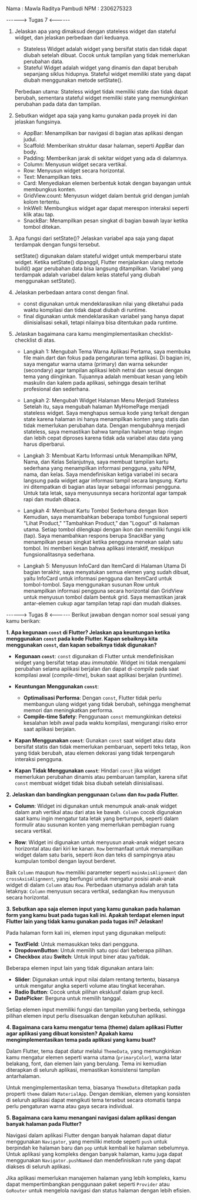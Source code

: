 Nama : Mawla Raditya Pambudi
NPM : 2306275323


------> Tugas 7 <------

1. Jelaskan apa yang dimaksud dengan stateless widget dan stateful widget, dan jelaskan perbedaan dari keduanya.

   - Stateless Widget adalah widget yang bersifat statis dan tidak dapat diubah setelah dibuat. Cocok untuk tampilan yang tidak memerlukan perubahan data.
   - Stateful Widget adalah widget yang dinamis dan dapat berubah sepanjang siklus hidupnya. Stateful widget memiliki state yang dapat diubah menggunakan metode setState().

   Perbedaan utama: Stateless widget tidak memiliki state dan tidak dapat berubah, sementara stateful widget memiliki state yang memungkinkan perubahan pada data dan tampilan.



2. Sebutkan widget apa saja yang kamu gunakan pada proyek ini dan jelaskan fungsinya.

   - AppBar: Menampilkan bar navigasi di bagian atas aplikasi dengan judul.
   - Scaffold: Memberikan struktur dasar halaman, seperti AppBar dan body.
   - Padding: Memberikan jarak di sekitar widget yang ada di dalamnya.
   - Column: Menyusun widget secara vertikal.
   - Row: Menyusun widget secara horizontal.
   - Text: Menampilkan teks.
   - Card: Menyediakan elemen berbentuk kotak dengan bayangan untuk membungkus konten.
   - GridView.count: Menyusun widget dalam bentuk grid dengan jumlah kolom tertentu.
   - InkWell: Membungkus widget agar dapat merespon interaksi seperti klik atau tap.
   - SnackBar: Menampilkan pesan singkat di bagian bawah layar ketika tombol ditekan.



3. Apa fungsi dari setState()? Jelaskan variabel apa saja yang dapat terdampak dengan fungsi tersebut.

   setState() digunakan dalam stateful widget untuk memperbarui state widget. Ketika setState() dipanggil, Flutter menjalankan ulang metode build() agar perubahan data bisa langsung ditampilkan. Variabel yang terdampak adalah variabel dalam kelas stateful yang diubah menggunakan setState().



4. Jelaskan perbedaan antara const dengan final.

   - const digunakan untuk mendeklarasikan nilai yang diketahui pada waktu kompilasi dan tidak dapat diubah di runtime.
   - final digunakan untuk mendeklarasikan variabel yang hanya dapat diinisialisasi sekali, tetapi nilainya bisa ditentukan pada runtime.



5. Jelaskan bagaimana cara kamu mengimplementasikan checklist-checklist di atas.

    - Langkah 1: Mengubah Tema Warna Aplikasi Pertama, saya membuka file main.dart dan fokus pada pengaturan tema aplikasi. Di bagian ini, saya mengatur warna utama (primary) dan warna sekunder (secondary) agar tampilan aplikasi lebih netral dan sesuai dengan tema yang diinginkan. Tujuannya adalah membuat kesan yang lebih maskulin dan kalem pada aplikasi, sehingga desain terlihat profesional dan sederhana.

    - Langkah 2: Mengubah Widget Halaman Menu Menjadi Stateless Setelah itu, saya mengubah halaman MyHomePage menjadi stateless widget. Saya menghapus semua kode yang terkait dengan state karena halaman ini hanya menampilkan konten yang statis dan tidak memerlukan perubahan data. Dengan mengubahnya menjadi stateless, saya memastikan bahwa tampilan halaman tetap ringan dan lebih cepat diproses karena tidak ada variabel atau data yang harus diperbarui.

    - Langkah 3: Membuat Kartu Informasi untuk Menampilkan NPM, Nama, dan Kelas Selanjutnya, saya membuat tampilan kartu sederhana yang menampilkan informasi pengguna, yaitu NPM, nama, dan kelas. Saya mendefinisikan ketiga variabel ini secara langsung pada widget agar informasi tampil secara langsung. Kartu ini ditempatkan di bagian atas layar sebagai informasi pengguna. Untuk tata letak, saya menyusunnya secara horizontal agar tampak rapi dan mudah dibaca.

    - Langkah 4: Membuat Kartu Tombol Sederhana dengan Ikon Kemudian, saya menambahkan beberapa tombol fungsional seperti "Lihat Product," "Tambahkan Product," dan "Logout" di halaman utama. Setiap tombol dilengkapi dengan ikon dan memiliki fungsi klik (tap). Saya menambahkan respons berupa SnackBar yang menampilkan pesan singkat ketika pengguna menekan salah satu tombol. Ini memberi kesan bahwa aplikasi interaktif, meskipun fungsionalitasnya sederhana.

    - Langkah 5: Menyusun InfoCard dan ItemCard di Halaman Utama Di bagian terakhir, saya menyatukan semua elemen yang sudah dibuat, yaitu InfoCard untuk informasi pengguna dan ItemCard untuk tombol-tombol. Saya menggunakan susunan Row untuk menampilkan informasi pengguna secara horizontal dan GridView untuk menyusun tombol dalam bentuk grid. Saya memastikan jarak antar-elemen cukup agar tampilan tetap rapi dan mudah diakses.











------> Tugas 8 <------
Berikut jawaban dengan nomor soal sesuai yang kamu berikan:



**1. Apa kegunaan `const` di Flutter? Jelaskan apa keuntungan ketika menggunakan `const` pada kode Flutter. Kapan sebaiknya kita menggunakan `const`, dan kapan sebaiknya tidak digunakan?**

- **Kegunaan `const`**: `const` digunakan di Flutter untuk mendefinisikan widget yang bersifat tetap atau *immutable*. Widget ini tidak mengalami perubahan selama aplikasi berjalan dan dapat di-*compile* pada saat kompilasi awal (*compile-time*), bukan saat aplikasi berjalan (*runtime*).

- **Keuntungan Menggunakan `const`**:
   - **Optimalisasi Performa**: Dengan `const`, Flutter tidak perlu membangun ulang widget yang tidak berubah, sehingga menghemat memori dan meningkatkan performa.
   - **Compile-time Safety**: Penggunaan `const` memungkinkan deteksi kesalahan lebih awal pada waktu kompilasi, mengurangi risiko error saat aplikasi berjalan.

- **Kapan Menggunakan `const`**: Gunakan `const` saat widget atau data bersifat statis dan tidak memerlukan pembaruan, seperti teks tetap, ikon yang tidak berubah, atau elemen dekorasi yang tidak terpengaruh interaksi pengguna.

- **Kapan Tidak Menggunakan `const`**: Hindari `const` jika widget memerlukan perubahan dinamis atau pembaruan tampilan, karena sifat `const` membuat widget tidak bisa diubah setelah diinisialisasi.



**2. Jelaskan dan bandingkan penggunaan `Column` dan `Row` pada Flutter.**

- **Column**: Widget ini digunakan untuk menumpuk anak-anak widget dalam arah vertikal atau dari atas ke bawah. `Column` cocok digunakan saat kamu ingin mengatur tata letak yang bertumpuk, seperti dalam formulir atau susunan konten yang memerlukan pembagian ruang secara vertikal.

- **Row**: Widget ini digunakan untuk menyusun anak-anak widget secara horizontal atau dari kiri ke kanan. `Row` bermanfaat untuk menampilkan widget dalam satu baris, seperti ikon dan teks di sampingnya atau kumpulan tombol dengan layout berderet.

Baik `Column` maupun `Row` memiliki parameter seperti `mainAxisAlignment` dan `crossAxisAlignment`, yang berfungsi untuk mengatur posisi anak-anak widget di dalam `Column` atau `Row`. Perbedaan utamanya adalah arah tata letaknya: `Column` menyusun secara vertikal, sedangkan `Row` menyusun secara horizontal.



**3. Sebutkan apa saja elemen input yang kamu gunakan pada halaman form yang kamu buat pada tugas kali ini. Apakah terdapat elemen input Flutter lain yang tidak kamu gunakan pada tugas ini? Jelaskan!**

Pada halaman form kali ini, elemen input yang digunakan meliputi:
- **TextField**: Untuk memasukkan teks dari pengguna.
- **DropdownButton**: Untuk memilih satu opsi dari beberapa pilihan.
- **Checkbox** atau **Switch**: Untuk input biner atau ya/tidak.

Beberapa elemen input lain yang tidak digunakan antara lain:
- **Slider**: Digunakan untuk input nilai dalam rentang tertentu, biasanya untuk mengatur angka seperti volume atau tingkat kecerahan.
- **Radio Button**: Cocok untuk pilihan eksklusif dalam grup kecil.
- **DatePicker**: Berguna untuk memilih tanggal.
  
Setiap elemen input memiliki fungsi dan tampilan yang berbeda, sehingga pilihan elemen input perlu disesuaikan dengan kebutuhan aplikasi.



**4. Bagaimana cara kamu mengatur tema (theme) dalam aplikasi Flutter agar aplikasi yang dibuat konsisten? Apakah kamu mengimplementasikan tema pada aplikasi yang kamu buat?**

Dalam Flutter, tema dapat diatur melalui `ThemeData`, yang memungkinkan kamu mengatur elemen seperti warna utama (`primaryColor`), warna latar belakang, font, dan elemen lain yang berulang. Tema ini kemudian diterapkan di seluruh aplikasi, memastikan konsistensi tampilan antarhalaman.

Untuk mengimplementasikan tema, biasanya `ThemeData` ditetapkan pada properti `theme` dalam `MaterialApp`. Dengan demikian, elemen yang konsisten di seluruh aplikasi dapat mengikuti tema tersebut secara otomatis tanpa perlu pengaturan warna atau gaya secara individual.



**5. Bagaimana cara kamu menangani navigasi dalam aplikasi dengan banyak halaman pada Flutter?**

Navigasi dalam aplikasi Flutter dengan banyak halaman dapat diatur menggunakan `Navigator`, yang memiliki metode seperti `push` untuk berpindah ke halaman baru dan `pop` untuk kembali ke halaman sebelumnya. Untuk aplikasi yang kompleks dengan banyak halaman, kamu juga dapat menggunakan `Navigator.pushNamed` dan mendefinisikan rute yang dapat diakses di seluruh aplikasi.

Jika aplikasi memerlukan manajemen halaman yang lebih kompleks, kamu dapat mempertimbangkan penggunaan paket seperti `Provider` atau `GoRouter` untuk mengelola navigasi dan status halaman dengan lebih efisien.


